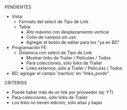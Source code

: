 PENDIENTES
- Vista:
	- Formato del select de Tipo de Link
	- Tabla:
		- Alto máximo con desplazamiento vertical
		- Color de campos sin uso
		- Agregar el botón de editar para los "ya en BD"
- Programación FE:
	- Dinámica con select de Tipo de Link
		- Mostrar links de Trailer / Películas / Todos
		- Para colecciones, sólo links de Trailer
		- Links externos, sólo a Trailer / Películas / Todos
- BD: agregar el campo 'inactivo' en "links_prods"

CRITERIOS
- Puede haber más de un link por proveedor (ej: YT)
- Para colecciones, sólo links de Trailer
- Los links no tienen edición, sólo altas y bajas